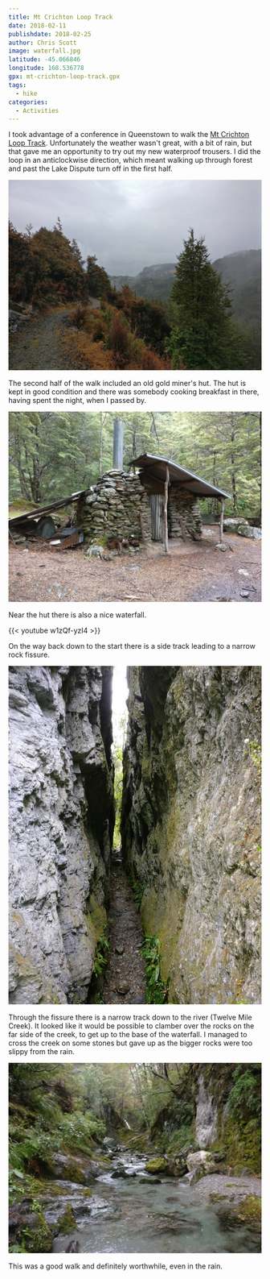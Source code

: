 ```yaml
---
title: Mt Crichton Loop Track
date: 2018-02-11
publishdate: 2018-02-25
author: Chris Scott
image: waterfall.jpg
latitude: -45.066846
longitude: 168.536778
gpx: mt-crichton-loop-track.gpx
tags:
  - hike
categories:
  - Activities
---
```


I took advantage of a conference in Queenstown to walk the [Mt Crichton Loop Track](http://www.doc.govt.nz/parks-and-recreation/places-to-go/otago/places/queenstown-area/things-to-do/mt-crichton-loop-track/).
Unfortunately the weather wasn't great, with a bit of rain, but that gave me an opportunity to try out my new waterproof trousers.
I did the loop in an anticlockwise direction, which meant walking up through forest and past the Lake Dispute turn off in the first half.

![Walking up through the forest](track.jpg)

The second half of the walk included an old gold miner's hut.
The hut is kept in good condition and there was somebody cooking breakfast in there, having spent the night, when I passed by.

![Gold miner's hut](hut.jpg)

Near the hut there is also a nice waterfall.

{{< youtube w1zQf-yzI4 >}}

On the way back down to the start there is a side track leading to a narrow rock fissure.

![Rock fissure](narrow-gap.jpg)

Through the fissure there is a narrow track down to the river (Twelve Mile Creek).
It looked like it would be possible to clamber over the rocks on the far side of the creek, to get up to the base of the waterfall.
I managed to cross the creek on some stones but gave up as the bigger rocks were too slippy from the rain.

![View to base of waterfall along the creek](river.jpg)

This was a good walk and definitely worthwhile, even in the rain.
